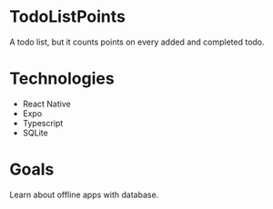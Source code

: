 # TodoListPoints
A todo list, but it counts points on every added and completed todo.

# Technologies
- React Native
- Expo
- Typescript
- SQLite

# Goals

Learn about offline apps with database.
